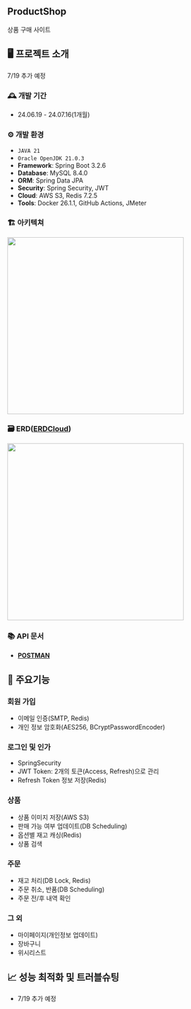 ProductShop
---
상품 구매 사이트

## 🖥️ 프로젝트 소개
7/19 추가 예정

### 🕰️ 개발 기간
* 24.06.19 - 24.07.16(1개월)

### ⚙️ 개발 환경
- `JAVA 21`
- `Oracle OpenJDK 21.0.3`
- **Framework**: Spring Boot 3.2.6
- **Database**: MySQL 8.4.0
- **ORM**: Spring Data JPA
- **Security**: Spring Security, JWT
- **Cloud**: AWS S3, Redis 7.2.5
- **Tools**: Docker 26.1.1, GitHub Actions, JMeter

### 🏗️ 아키텍쳐
<!-- ![아키텍쳐](https://github.com/user-attachments/assets/10887e9c-ccd1-4fdd-8ffa-b8a11cfa943f) -->
<img src="https://github.com/user-attachments/assets/10887e9c-ccd1-4fdd-8ffa-b8a11cfa943f" height="400"/>

### 🗃️ ERD([ERDCloud](https://www.erdcloud.com/d/Xm7kDGmuH6picA6E8))
<!-- ![ERD](https://github.com/user-attachments/assets/8c43bb59-37d7-4d2d-81ab-4a949d93cce2) -->
<img src="https://github.com/user-attachments/assets/8c43bb59-37d7-4d2d-81ab-4a949d93cce2" height="400"/>


### 📚 API 문서
- #### [POSTMAN](https://documenter.getpostman.com/view/23481846/2sA3kSo3ZJ)

## 📌 주요기능
### 회원 가입
- 이메일 인증(SMTP, Redis)
- 개인 정보 암호화(AES256, BCryptPasswordEncoder)
  
### 로그인 및 인가
- SpringSecurity
- JWT Token: 2개의 토큰(Access, Refresh)으로 관리
- Refresh Token 정보 저장(Redis)

### 상품
- 상품 이미지 저장(AWS S3)
- 판매 가능 여부 업데이트(DB Scheduling)
- 옵션별 재고 캐싱(Redis)
- 상품 검색

### 주문
- 재고 처리(DB Lock, Redis)
- 주문 취소, 반품(DB Scheduling)
- 주문 전/후 내역 확인
  
### 그 외
- 마이페이지(개인정보 업데이트)
- 장바구니
- 위시리스트

## 📈 성능 최적화 및 트러블슈팅
- 7/19 추가 예정
